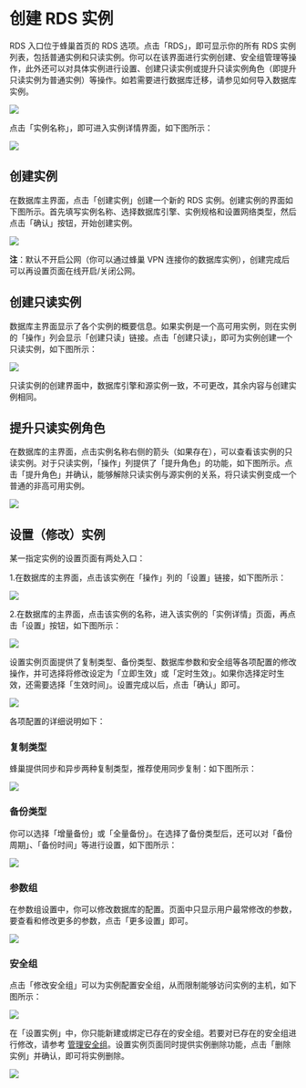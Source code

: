 # 创建 RDS 实例

RDS 入口位于蜂巢首页的 RDS 选项。点击「RDS」，即可显示你的所有 RDS 实例列表，包括普通实例和只读实例。你可以在该界面进行实例创建、安全组管理等操作，此外还可以对具体实例进行设置、创建只读实例或提升只读实例角色（即提升只读实例为普通实例）等操作。如若需要进行数据库迁移，请参见如何导入数据库实例。

![](../image/数据库页面.png)

点击「实例名称」，即可进入实例详情界面，如下图所示：

![](../image/RDS-详情-全.png)


## 创建实例
在数据库主界面，点击「创建实例」创建一个新的 RDS 实例。创建实例的界面如下图所示。首先填写实例名称、选择数据库引擎、实例规格和设置网络类型，然后点击「确认」按钮，开始创建实例。

![](../image/RDS-创建-全.png)

**注**：默认不开启公网（你可以通过蜂巢 VPN 连接你的数据库实例），创建完成后可以再设置页面在线开启/关闭公网。

## 创建只读实例

数据库主界面显示了各个实例的概要信息。如果实例是一个高可用实例，则在实例的「操作」列会显示「创建只读」链接。点击「创建只读」，即可为实例创建一个只读实例，如下图所示：

![](../image/RDS-创建-只读1.png)

只读实例的创建界面中，数据库引擎和源实例一致，不可更改，其余内容与创建实例相同。

## 提升只读实例角色

在数据库的主界面，点击实例名称右侧的箭头（如果存在），可以查看该实例的只读实例。对于只读实例，「操作」列提供了「提升角色」的功能，如下图所示。点击「提升角色」并确认，能够解除只读实例与源实例的关系，将只读实例变成一个普通的非高可用实例。

![](../image/RDS-只读-提升.png)

## 设置（修改）实例

某一指定实例的设置页面有两处入口：

1.在数据库的主界面，点击该实例在「操作」列的「设置」链接，如下图所示： 

![](../image/RDS-设置.png)

2.在数据库的主界面，点击该实例的名称，进入该实例的「实例详情」页面，再点击「设置」按钮，如下图所示： 

![](../image/RDS-修改-入口2.png)


设置实例页面提供了复制类型、备份类型、数据库参数和安全组等各项配置的修改操作，并可选择将修改设定为「立即生效」或「定时生效」。如果你选择定时生效，还需要选择「生效时间」。设置完成以后，点击「确认」即可。 

![](../image/RDS-修改-定时.png)

各项配置的详细说明如下：

### 复制类型

蜂巢提供同步和异步两种复制类型，推荐使用同步复制：如下图所示：

![](../image/RDS-修改-复制.png)

### 备份类型

你可以选择「增量备份」或「全量备份」。在选择了备份类型后，还可以对「备份周期」、「备份时间」等进行设置，如下图所示：

![](../image/RDS-修改-备份.png)

### 参数组

在参数组设置中，你可以修改数据库的配置。页面中只显示用户最常修改的参数，要查看和修改更多的参数，点击「更多设置」即可。

![](../image/RDS-修改-参数.png)

### 安全组

点击「修改安全组」可以为实例配置安全组，从而限制能够访问实例的主机，如下图所示：

![](../image/RDS-修改-安全组-入口.png)

在「设置实例」中，你只能新建或绑定已存在的安全组。若要对已存在的安全组进行修改，请参考 [管理安全组](http://support.c.163.com/md.html#!平台服务/数据库/使用指南/安全组管理.md)。设置实例页面同时提供实例删除功能，点击「删除实例」并确认，即可将实例删除。

![](../image/RDS-修改-安全组.png)